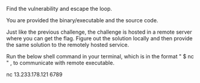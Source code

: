 Find the vulnerability and escape the loop. 

You are provided the binary/executable and the source code. 

Just like the previous challenge, the challenge is hosted in a remote server where you can get the flag. Figure out the solution locally and then provide the same solution to the remotely hosted service.

Run the below shell command in your terminal, which is in the format " $ nc <HOST> <PORT> " , to communicate with remote executable. 

nc 13.233.178.121 6789

